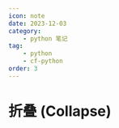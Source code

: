 ```yaml
---
icon: note
date: 2023-12-03
category:
    - python 笔记
tag:
    - python
    - cf-python
order: 3
---
```


# 折叠 (Collapse)

<decl incomp=1 />
